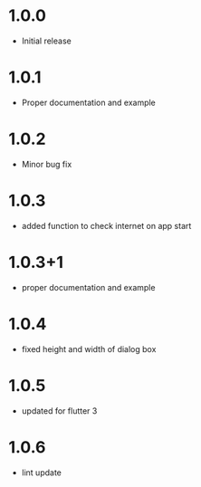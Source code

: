 # 1.0.0

* Initial release

# 1.0.1

* Proper documentation and example

# 1.0.2

* Minor bug fix

# 1.0.3

* added function to check internet on app start

# 1.0.3+1

* proper documentation and example

# 1.0.4

* fixed height and width of dialog box

# 1.0.5

* updated for flutter 3

# 1.0.6

* lint update